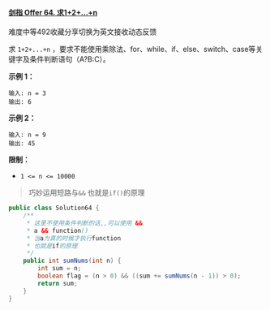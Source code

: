 #### [剑指 Offer 64. 求1+2+…+n](https://leetcode.cn/problems/qiu-12n-lcof/)

难度中等492收藏分享切换为英文接收动态反馈

求 `1+2+...+n` ，要求不能使用乘除法、for、while、if、else、switch、case等关键字及条件判断语句（A?B:C）。

**示例 1：**

```
输入: n = 3
输出: 6
```

**示例 2：**

```
输入: n = 9
输出: 45
```

**限制：**

- `1 <= n <= 10000`

> 巧妙运用短路与`&&`  也就是`if()`的原理

```java
public class Solution64 {
    /**
     * 这里不使用条件判断的话,,可以使用 &&
     * a && function()
     * 当a为真的时候才执行function
     * 也就是if的原理
     */
    public int sumNums(int n) {
        int sum = n;
        boolean flag = (n > 0) && ((sum += sumNums(n - 1)) > 0);
        return sum;
    }
}
```